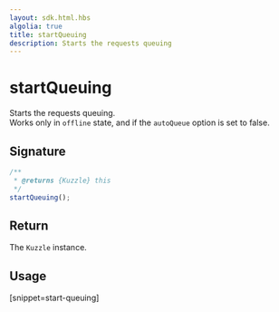 ```yaml
---
layout: sdk.html.hbs
algolia: true
title: startQueuing
description: Starts the requests queuing
---
```


# startQueuing

Starts the requests queuing.  
Works only in `offline` state, and if the `autoQueue` option is set to false.

## Signature

```javascript
/**
 * @returns {Kuzzle} this
 */
startQueuing();
```

## Return

The `Kuzzle` instance.

## Usage

[snippet=start-queuing]
